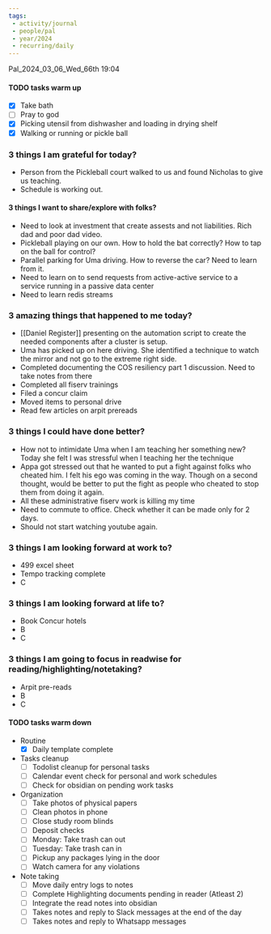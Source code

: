 ```yaml
---
tags:
 - activity/journal
 - people/pal
 - year/2024
 - recurring/daily
---
```


Pal_2024_03_06_Wed_66th
19:04
 
#### TODO tasks warm up
- [x] Take bath
- [ ] Pray to god
- [x] Picking utensil from dishwasher and loading in drying shelf
- [x] Walking or running or pickle ball

### 3 things I am grateful for today?
- Person from the Pickleball court walked to us and found Nicholas to give us teaching.
- Schedule is working out. 

#### 3 things I want to share/explore with folks?
- Need to look at investment that create assests and not liabilities. Rich dad and poor dad video.
- Pickleball playing on our own. How to hold the bat correctly? How to tap on the ball for control? 
- Parallel parking for Uma driving. How to reverse the car? Need to learn from it. 
- Need to learn on to send requests from active-active service to a service running in a passive data center  
- Need to learn redis streams  

### 3 amazing things that happened to me today?
- [[Daniel Register]] presenting on the automation script to create the needed components after a cluster is setup. 
- Uma has picked up on here driving. She identified a technique to watch the mirror and not go to the extreme right side.
- Completed documenting the COS resiliency part 1 discussion. Need to take notes from there
- Completed all fiserv trainings
- Filed a concur claim 
- Moved items to personal drive
- Read few articles on arpit prereads 

### 3 things I could have done better?
- How not to intimidate Uma when I am teaching her something new? Today she felt I was stressful when I teaching her the technique 
- Appa got stressed out that he wanted to put a fight against folks who cheated him. I felt his ego was coming in the way. Though on a second thought, would be better to put the fight as people who cheated to stop them from doing it again. 
- All these administrative fiserv work is killing my time  
- Need to commute to office. Check whether it can be made only for 2 days. 
- Should not start watching youtube again. 

### 3 things I am looking forward at work to? 
- 499 excel sheet
- Tempo tracking complete
- C
### 3 things I am looking forward at life to? 
- Book Concur hotels
- B
- C

### 3 things I am going to focus in readwise for reading/highlighting/notetaking? 
- Arpit pre-reads 
- B
- C

#### TODO tasks warm down
- Routine
	- [x] Daily template complete	
- Tasks cleanup 
	- [ ] Todolist cleanup for personal tasks 
	- [ ] Calendar event check for personal and work schedules  
	- [ ] Check for obsidian on pending work tasks 
- Organization
	- [ ] Take photos of physical papers 
	- [ ] Clean photos in phone 
	- [ ] Close study room blinds 
	- [ ] Deposit checks
	- [ ] Monday: Take trash can out
	- [ ] Tuesday: Take trash can in 
	- [ ] Pickup any packages lying in the door
	- [ ] Watch camera for any violations 
- Note taking
	- [ ] Move daily entry logs to notes
	- [ ] Complete Highlighting documents pending in reader (Atleast 2)
	- [ ] Integrate the read notes into obsidian 
	- [ ] Takes notes and reply to Slack messages at the end of the day
	- [ ] Takes notes and reply to Whatsapp messages